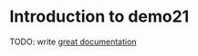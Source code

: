 # Introduction to demo21

TODO: write [great documentation](http://jacobian.org/writing/what-to-write/)

